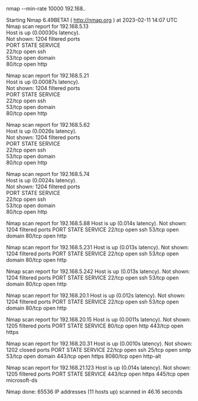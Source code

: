 nmap --min-rate 10000 192.168.*.*                                                                                                                                                    

Starting Nmap 6.49BETA1 ( http://nmap.org ) at 2023-02-11 14:07 UTC                                                                                                                                                                                                    
Nmap scan report for 192.168.5.13                                                                                                                                                                              
Host is up (0.00030s latency).                                                                                                                                                                                 
Not shown: 1204 filtered ports                                                                                                                                                                                 
PORT   STATE SERVICE                                                                                                                                                                                           
22/tcp open  ssh                                                                                                                                                                                               
53/tcp open  domain                                                                                                                                                                                            
80/tcp open  http                                                                                                                                                                                              

Nmap scan report for 192.168.5.21                                                                                                                                                                              
Host is up (0.00087s latency).                                                                                                                                                                                 
Not shown: 1204 filtered ports                                                                                                                                                                                 
PORT   STATE SERVICE                                                                                                                                                                                           
22/tcp open  ssh                                                                                                                                                                                               
53/tcp open  domain                                                                                                                                                                                            
80/tcp open  http                                                                                                                                                                                              

Nmap scan report for 192.168.5.62                                                                                                                                                                              
Host is up (0.0026s latency).                                                                                                                                                                                  
Not shown: 1204 filtered ports                                                                                                                                                                                 
PORT   STATE SERVICE                                                                                                                                                                                           
22/tcp open  ssh                                                                                                                                                                                               
53/tcp open  domain                                                                                                                                                                                            
80/tcp open  http                                                                                                                                                                                              

Nmap scan report for 192.168.5.74                                                                                                                                                                              
Host is up (0.0024s latency).                                                                                                                                                                                  
Not shown: 1204 filtered ports                                                                                                                                                                                 
PORT   STATE SERVICE                                                                                                                                                                                           
22/tcp open  ssh                                                                                                                                                                                               
53/tcp open  domain                                                                                                                                                                                            
80/tcp open  http 

Nmap scan report for 192.168.5.88
Host is up (0.014s latency).
Not shown: 1204 filtered ports
PORT   STATE SERVICE
22/tcp open  ssh
53/tcp open  domain
80/tcp open  http

Nmap scan report for 192.168.5.231
Host is up (0.013s latency).
Not shown: 1204 filtered ports
PORT   STATE SERVICE
22/tcp open  ssh
53/tcp open  domain
80/tcp open  http

Nmap scan report for 192.168.5.242
Host is up (0.013s latency).
Not shown: 1204 filtered ports
PORT   STATE SERVICE
22/tcp open  ssh
53/tcp open  domain
80/tcp open  http

Nmap scan report for 192.168.20.1
Host is up (0.012s latency).
Not shown: 1204 filtered ports
PORT   STATE SERVICE
22/tcp open  ssh
53/tcp open  domain
80/tcp open  http

Nmap scan report for 192.168.20.15
Host is up (0.0011s latency).
Not shown: 1205 filtered ports
PORT    STATE SERVICE
80/tcp  open  http
443/tcp open  https

Nmap scan report for 192.168.20.31
Host is up (0.0010s latency).
Not shown: 1202 closed ports
PORT     STATE SERVICE
22/tcp   open  ssh
25/tcp   open  smtp
53/tcp   open  domain
443/tcp  open  https
8080/tcp open  http-alt

Nmap scan report for 192.168.21.123
Host is up (0.014s latency).
Not shown: 1205 filtered ports
PORT    STATE SERVICE
443/tcp open  https
445/tcp open  microsoft-ds

Nmap done: 65536 IP addresses (11 hosts up) scanned in 46.16 seconds